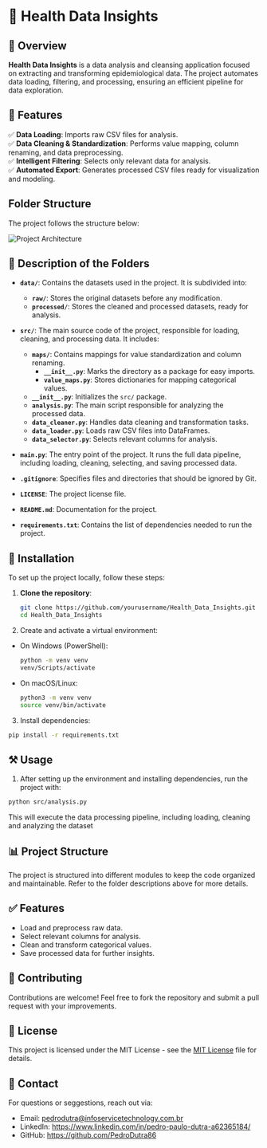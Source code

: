 # 🏥 Health Data Insights  

## 📌 Overview  
**Health Data Insights** is a data analysis and cleansing application focused on extracting and transforming epidemiological data. The project automates data loading, filtering, and processing, ensuring an efficient pipeline for data exploration.  

## 🚀 Features  
✅ **Data Loading**: Imports raw CSV files for analysis.  
✅ **Data Cleaning & Standardization**: Performs value mapping, column renaming, and data preprocessing.  
✅ **Intelligent Filtering**: Selects only relevant data for analysis.  
✅ **Automated Export**: Generates processed CSV files ready for visualization and modeling.  

## Folder Structure

The project follows the structure below:

![Project Architecture](https://i.imgur.com/Pygo1Ui.png)

## 📂 Description of the Folders
- **`data/`**: Contains the datasets used in the project. It is subdivided into:
  - **`raw/`**: Stores the original datasets before any modification.
  - **`processed/`**: Stores the cleaned and processed datasets, ready for analysis.

- **`src/`**: The main source code of the project, responsible for loading, cleaning, and processing data. It includes:
  - **`maps/`**: Contains mappings for value standardization and column renaming.
    - **`__init__.py`**: Marks the directory as a package for easy imports.
    - **`value_maps.py`**: Stores dictionaries for mapping categorical values.
  - **`__init__.py`**: Initializes the `src/` package.
  - **`analysis.py`**: The main script responsible for analyzing the processed data.
  - **`data_cleaner.py`**: Handles data cleaning and transformation tasks.
  - **`data_loader.py`**: Loads raw CSV files into DataFrames.
  - **`data_selector.py`**: Selects relevant columns for analysis.

- **`main.py`**: The entry point of the project. It runs the full data pipeline, including loading, cleaning, selecting, and saving processed data.

- **`.gitignore`**: Specifies files and directories that should be ignored by Git.

- **`LICENSE`**: The project license file.

- **`README.md`**: Documentation for the project.

- **`requirements.txt`**: Contains the list of dependencies needed to run the project.

## 🚀 Installation
To set up the project locally, follow these steps:

1. **Clone the repository**:
   ```bash
   git clone https://github.com/yourusername/Health_Data_Insights.git
   cd Health_Data_Insights

2. Create and activate a virtual environment:
- On Windows (PowerShell):
  ```bash
  python -m venv venv
  venv/Scripts/activate
- On macOS/Linux:
  ```bash
  python3 -m venv venv
  source venv/bin/activate

3. Install dependencies:
  ```bash
  pip install -r requirements.txt
  ```

## ⚒️ Usage

1. After setting up the environment and installing dependencies, run the project with:
  ```bash
  python src/analysis.py
  ```

This will execute the data processing pipeline, including loading, cleaning and analyzing the dataset

## 📊 Project Structure

The project is structured into different modules to keep the code organized and maintainable. Refer to the folder descriptions above for more details.

## ✅ Features

- Load and preprocess raw data.
- Select relevant columns for analysis.
- Clean and transform categorical values.
- Save processed data for further insights.

## 🤝 Contributing

Contributions are welcome! Feel free to fork the repository and submit a pull request with your improvements.

## 📜 License

This project is licensed under the MIT License - see the [MIT License](./LICENSE) file for details.

## 📩 Contact

For questions or seggestions, reach out via:
- Email: pedrodutra@infoservicetechnology.com.br
- LinkedIn: https://www.linkedin.com/in/pedro-paulo-dutra-a62365184/
- GitHub: https://github.com/PedroDutra86